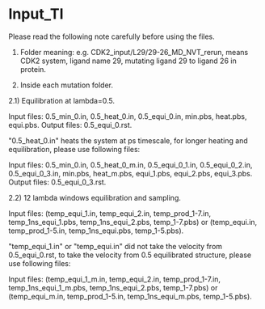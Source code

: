 # Input_TI
Please read the following note carefully before using the files.

1) Folder meaning:  e.g. CDK2_input/L29/29-26_MD_NVT_rerun, means CDK2 system, ligand name 29, mutating ligand 29 to ligand 26 in protein.

2) Inside each mutation folder. 

2.1) Equilibration at lambda=0.5. 

Input files: 0.5_min_0.in, 0.5_heat_0.in, 0.5_equi_0.in, min.pbs, heat.pbs, equi.pbs. Output files: 0.5_equi_0.rst.

"0.5_heat_0.in" heats the system at ps timescale, for longer heating and equilibration, please use following files:

Input files: 0.5_min_0.in, 0.5_heat_0_m.in, 0.5_equi_0_1.in, 0.5_equi_0_2.in, 0.5_equi_0_3.in, min.pbs, heat_m.pbs, equi_1.pbs, equi_2.pbs, equi_3.pbs. Output files: 0.5_equi_0_3.rst.

2.2) 12 lambda windows equilibration and sampling.

Input files: (temp_equi_1.in, temp_equi_2.in, temp_prod_1-7.in, temp_1ns_equi_1.pbs, temp_1ns_equi_2.pbs, temp_1-7.pbs)  or (temp_equi.in, temp_prod_1-5.in, temp_1ns_equi.pbs, temp_1-5.pbs).

"temp_equi_1.in" or "temp_equi.in" did not take the velocity from 0.5_equi_0.rst, to take the velocity from 0.5 equilibrated structure, please use following files:

Input files: (temp_equi_1_m.in, temp_equi_2.in, temp_prod_1-7.in, temp_1ns_equi_1_m.pbs, temp_1ns_equi_2.pbs, temp_1-7.pbs)  or (temp_equi_m.in, temp_prod_1-5.in, temp_1ns_equi_m.pbs, temp_1-5.pbs).

